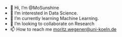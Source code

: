 - 👋 Hi, I’m @MoSunshine
- 👀 I’m interested in Data Science.
- 🌱 I’m currently learning Machine Learning.
- 💞️ I’m looking to collaborate on Research
- 📫 How to reach me moritz.wegener@uni-koeln.de

<!---
MoSunshine/MoSunshine is a ✨ special ✨ repository because its `README.md` (this file) appears on your GitHub profile.
You can click the Preview link to take a look at your changes.
--->
